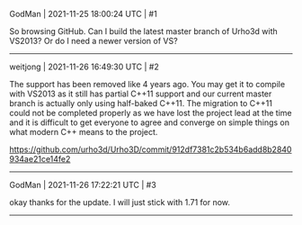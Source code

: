 GodMan | 2021-11-25 18:00:24 UTC | #1

So browsing GitHub. Can I build the latest master branch of Urho3d with VS2013? Or do I need a newer version of VS?

-------------------------

weitjong | 2021-11-26 16:49:30 UTC | #2

The support has been removed like 4 years ago. You may get it to compile with VS2013 as it still has partial C++11 support and our current master branch is actually only using half-baked C++11. The migration to C++11 could not be completed properly as we have lost the project lead at the time and it is difficult to get everyone to agree and converge on simple things on what modern C++ means to the project.

https://github.com/urho3d/Urho3D/commit/912df7381c2b534b6add8b2840934ae21ce14fe2

-------------------------

GodMan | 2021-11-26 17:22:21 UTC | #3

okay thanks for the update. I will just stick with 1.71 for now.

-------------------------


